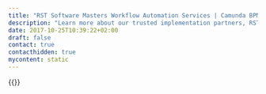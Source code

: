 ```yaml
---
title: "RST Software Masters Workflow Automation Services | Camunda BPM"
description: "Learn more about our trusted implementation partners, RST Software Masters. Camunda is the leader for workflow automation & business process management. Get your 30 day trial today."
date: 2017-10-25T10:39:22+02:00
draft: false
contact: true
contacthidden: true
mycontent: static
---
```

{{<partner-single
company="RST Software Masters"
type="si"
website="https://rst.software/"
countrycode="PL"
city="Wrocław"
description="A software house that has been developing, implementing, and improving tailor-made IT systems for 20 years now. By creating software for what became one of the biggest international logistics platforms (Trans.eu group), RST Software Masters took part in the digital transformation of the European transportation and logistics sector. Apart from that, RST Software Masters cooperated with ING Tech Poland, LG, and Stanley Black&Decker.  High quality and full engagement are the main values of the company. The staff of 150 experienced developers and the agile management model made RST Software Masters a trustworthy company. Its accomplishments were recognized with the Gazelle of Business 2015 and 2015 award for the most dynamically developing small and medium companies, as well as Diamonds of Forbes 2018 award. "
siregion="emea"
level="certified"
logo="//images.ctfassets.net/vpidbgnakfvf/4bPJRpapjG8GOaMoO40eQY/c4ad6bf7e138636cc4779e4fe3044243/rst_software_masters_logo.png">}}